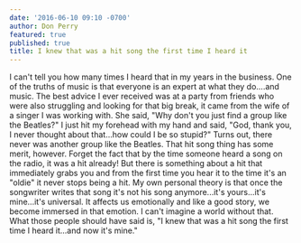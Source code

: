 ```yaml
---
date: '2016-06-10 09:10 -0700'
author: Don Perry
featured: true
published: true
title: I knew that was a hit song the first time I heard it
---
```

I can't tell you how many times I heard that in my years in the business.  One of the truths of music is that everyone is an expert at what they do....and music.  The best advice I ever received  was at a party from friends who were also struggling and looking for that big break, it came from the wife of a singer I was working with.  She said, "Why don't you just find a group like the Beatles?"  I just hit my forehead with my hand and said, "God, thank you, I never thought about that...how could I be so stupid?"  Turns out, there never was another group like the Beatles.  That hit song thing has some merit, however.  Forget the fact that by the time someone heard a song on the radio, it was a hit already!  But there is something about a hit that immediately grabs you and from the first time you hear it to the time it's an "oldie" it never stops being a hit.  My own personal theory is that once the songwriter writes that song it's not his song anymore...it's yours...it's mine...it's universal.  It affects us emotionally and like a good story, we become immersed in that emotion. I can't imagine a world without that.  What those people should have said is, "I knew that was a hit song the first time I heard it...and now it's mine."
